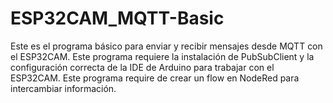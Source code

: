 # ESP32CAM_MQTT-Basic
Este es el programa básico para enviar y recibir mensajes desde MQTT con el ESP32CAM. Este programa requiere la instalación de PubSubClient y la configuración correcta de la IDE de Arduino para trabajar con el ESP32CAM. Este programa require de crear un flow en NodeRed para intercambiar información.

